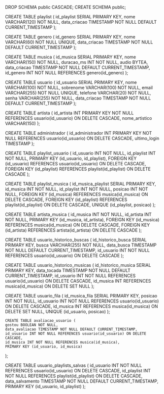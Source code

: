 DROP SCHEMA public CASCADE;
CREATE SCHEMA public;

CREATE TABLE playlist (
id_playlist SERIAL PRIMARY KEY,
nome VARCHAR(120) NOT NULL,
data_criacao TIMESTAMP NOT NULL DEFAULT CURRENT_TIMESTAMP
);

CREATE TABLE genero (
id_genero SERIAL PRIMARY KEY,
nome VARCHAR(60) NOT NULL UNIQUE,
data_criacao TIMESTAMP NOT NULL DEFAULT CURRENT_TIMESTAMP
);

CREATE TABLE musica (
id_musica SERIAL PRIMARY KEY,
nome VARCHAR(150) NOT NULL,
duracao_ms INT NOT NULL,
audio BYTEA,
data_criacao TIMESTAMP NOT NULL DEFAULT CURRENT_TIMESTAMP,
id_genero INT NOT NULL REFERENCES genero(id_genero)
);

CREATE TABLE usuario (
id_usuario SERIAL PRIMARY KEY,
nome VARCHAR(100) NOT NULL,
sobrenome VARCHAR(100) NOT NULL,
email VARCHAR(255) NOT NULL UNIQUE,
telefone VARCHAR(20) NOT NULL,
senha VARCHAR(255) NOT NULL,
data_criacao TIMESTAMP NOT NULL DEFAULT CURRENT_TIMESTAMP
);

CREATE TABLE artista (
id_artista INT PRIMARY KEY NOT NULL REFERENCES usuario(id_usuario) ON DELETE CASCADE,
nome_artistico VARCHAR(150)
);

CREATE TABLE administrador (
id_administrador INT PRIMARY KEY NOT NULL REFERENCES usuario(id_usuario) ON DELETE CASCADE,
ultimo_login TIMESTAMP
);

CREATE TABLE playlist_usuario (
id_usuario INT NOT NULL,
id_playlist INT NOT NULL,
PRIMARY KEY (id_usuario, id_playlist),
FOREIGN KEY (id_usuario) REFERENCES usuario(id_usuario) ON DELETE CASCADE,
FOREIGN KEY (id_playlist) REFERENCES playlist(id_playlist) ON DELETE CASCADE
);

CREATE TABLE playlist_musica (
id_musica_playlist SERIAL PRIMARY KEY,
id_musica INT NOT NULL,
id_playlist INT NOT NULL,
posicao INT NOT NULL,
FOREIGN KEY (id_musica) REFERENCES musica(id_musica) ON DELETE CASCADE,
FOREIGN KEY (id_playlist) REFERENCES playlist(id_playlist) ON DELETE CASCADE,
UNIQUE (id_playlist, posicao)
);

CREATE TABLE artista_musica (
id_musica INT NOT NULL,
id_artista INT NOT NULL,
PRIMARY KEY (id_musica, id_artista),
FOREIGN KEY (id_musica) REFERENCES musica(id_musica) ON DELETE CASCADE,
FOREIGN KEY (id_artista) REFERENCES artista(id_artista) ON DELETE CASCADE
);

CREATE TABLE usuario_historico_buscas (
id_historico_busca SERIAL PRIMARY KEY,
busca VARCHAR(255) NOT NULL,
data_busca TIMESTAMP NOT NULL DEFAULT CURRENT_TIMESTAMP,
id_usuario INT NOT NULL REFERENCES usuario(id_usuario) ON DELETE CASCADE
);

CREATE TABLE usuario_historico_musicas (
id_historico_musica SERIAL PRIMARY KEY,
data_tocada TIMESTAMP NOT NULL DEFAULT CURRENT_TIMESTAMP,
id_usuario INT NOT NULL REFERENCES usuario(id_usuario) ON DELETE CASCADE,
id_musica INT REFERENCES musica(id_musica) ON DELETE SET NULL
);

CREATE TABLE usuario_fila (
id_musica_fila SERIAL PRIMARY KEY,
posicao INT NOT NULL,
id_usuario INT NOT NULL REFERENCES usuario(id_usuario) ON DELETE CASCADE,
id_musica INT REFERENCES musica(id_musica) ON DELETE SET NULL,
UNIQUE (id_usuario, posicao)
);

	CREATE TABLE avaliacao_usuario (
    gostou BOOLEAN NOT NULL,
    data_avaliacao TIMESTAMP NOT NULL DEFAULT CURRENT_TIMESTAMP,
    id_usuario INT NOT NULL REFERENCES usuario(id_usuario) ON DELETE CASCADE,
    id_musica INT NOT NULL REFERENCES musica(id_musica),
    PRIMARY KEY (id_usuario, id_musica)
);

CREATE TABLE usuario_playlists_salvas (
id_usuario INT NOT NULL REFERENCES usuario(id_usuario) ON DELETE CASCADE,
id_playlist INT NOT NULL REFERENCES playlist(id_playlist) ON DELETE CASCADE,
data_salvamento TIMESTAMP NOT NULL DEFAULT CURRENT_TIMESTAMP,
PRIMARY KEY (id_usuario, id_playlist)
);